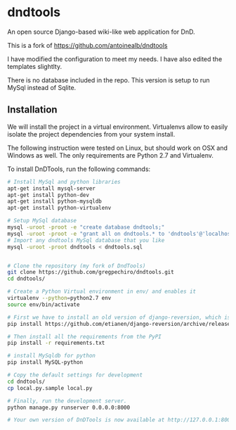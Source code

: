 dndtools
==========

An open source Django-based wiki-like web application for DnD.

This is a fork of https://github.com/antoinealb/dndtools

I have modified the configuration to meet my needs. I have also edited the templates slightlty.

There is no database included in the repo. This version is setup to run MySql instead of Sqlite.


Installation
------------
We will install the project in a virtual environment.
Virtualenvs allow to easily isolate the project dependencies from your system install.

The following instruction were tested on Linux, but should work on OSX and Windows as well.
The only requirements are Python 2.7 and Virtualenv.

To install DnDTools, run the following commands:

```sh
# Install MySql and python libraries
apt-get install mysql-server 
apt-get install python-dev 
apt-get install python-mysqldb
apt-get install python-virtualenv

# Setup MySql database
mysql -uroot -proot -e "create database dndtools;"
mysql -uroot -proot -e "grant all on dndtools.* to 'dndtools'@'localhost' identified by 'dndtools';"
# Import any dndtools MySql database that you like 
mysql -uroot -proot dndtools < dndtools.sql


# Clone the repository (my fork of DndTools)
git clone https://github.com/gregpechiro/dndtools.git
cd dndtools/

# Create a Python Virtual environment in env/ and enables it
virtualenv --python=python2.7 env
source env/bin/activate

# First we have to install an old version of django-reversion, which is not in PyPI
pip install https://github.com/etianen/django-reversion/archive/release-1.3.3.zip

# Then install all the requirements from the PyPI
pip install -r requirements.txt

# install MySqldb for python
pip install MySQL-python

# Copy the default settings for development
cd dndtools/
cp local.py.sample local.py

# Finally, run the development server.
python manage.py runserver 0.0.0.0:8000

# Your own version of DnDTools is now available at http://127.0.0.1:8000
```
